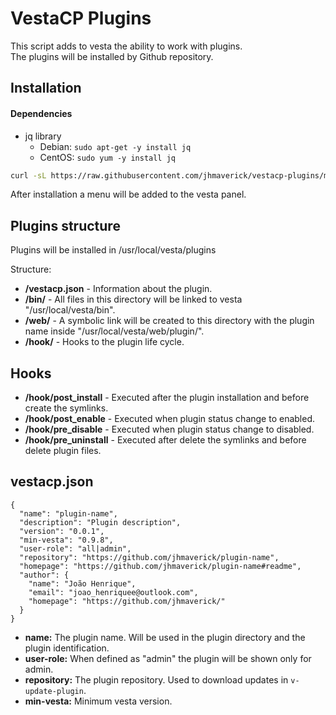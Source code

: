# VestaCP Plugins

This script adds to vesta the ability to work with plugins.\
The plugins will be installed by Github repository.

## Installation

#### Dependencies

* jq library
  * Debian: `sudo apt-get -y install jq`
  * CentOS: `sudo yum -y install jq`

```bash
curl -sL https://raw.githubusercontent.com/jhmaverick/vestacp-plugins/master/install.sh | bash -
```

After installation a menu will be added to the vesta panel.


## Plugins structure

Plugins will be installed in /usr/local/vesta/plugins

Structure:
* **/vestacp.json** - Information about the plugin.
* **/bin/** - All files in this directory will be linked to vesta "/usr/local/vesta/bin".
* **/web/** - A symbolic link will be created to this directory with the plugin name inside "/usr/local/vesta/web/plugin/".
* **/hook/** - Hooks to the plugin life cycle.

## Hooks

* **/hook/post_install** - Executed after the plugin installation and before create the symlinks.
* **/hook/post_enable** - Executed when plugin status change to enabled.
* **/hook/pre_disable** - Executed when plugin status change to disabled.
* **/hook/pre_uninstall** - Executed after delete the symlinks and before delete plugin files.

## vestacp.json

```json5
{
  "name": "plugin-name",
  "description": "Plugin description",
  "version": "0.0.1",
  "min-vesta": "0.9.8",
  "user-role": "all|admin",
  "repository": "https://github.com/jhmaverick/plugin-name",
  "homepage": "https://github.com/jhmaverick/plugin-name#readme",
  "author": {
    "name": "João Henrique",
    "email": "joao_henriquee@outlook.com",
    "homepage": "https://github.com/jhmaverick/"
  }
}
```

* **name:** The plugin name. Will be used in the plugin directory and the plugin identification. 
* **user-role:** When defined as "admin" the plugin will be shown only for admin.
* **repository:** The plugin repository. Used to download updates in `v-update-plugin`.
* **min-vesta:** Minimum vesta version.

